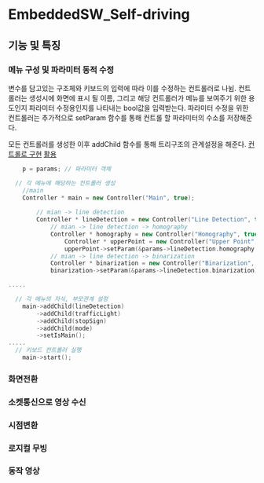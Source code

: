 # EmbeddedSW_Self-driving

## 기능 및 특징

### 메뉴 구성 및 파라미터 동적 수정

변수를 담고있는 구조체와 키보드의 입력에 따라 이를 수정하는 컨트롤러로 나뉨.
컨트롤러는 생성시에 화면에 표시 될 이름, 그리고 해당 컨트롤러가 메뉴를 보여주기 위한 용도인지 파라미터 수정용인지를 나타내는 bool값을 입력받는다.
파라미터 수정을 위한 컨트롤러는 추가적으로 setParam 함수를 통해 컨트롤 할 파라미터의 수소를 저장해준다.

모든 컨트롤러를 생성한 이후 addChild 함수를 통해 트리구조의 관계설정을 해준다.
[컨트롤로 구현](https://github.com/Kihoon0716/EmbeddedSW_Self-driving/blob/master/exam_cv.cpp#L531)
[활용](https://github.com/Kihoon0716/EmbeddedSW_Self-driving/blob/master/exam_cv.cpp#L876)
```cpp
    p = params; // 파라미터 객체

  // 각 메뉴에 해당하는 컨트롤러 생성
    //main
    Controller * main = new Controller("Main", true);
    
        // mian -> line detection
        Controller * lineDetection = new Controller("Line Detection", true);
            // mian -> line detection -> homography
            Controller * homography = new Controller("Homography", true);
				Controller * upperPoint = new Controller("Upper Point", false);// 파라미터
				upperPoint->setParam(&params->lineDetection.homography.upperPoint);
            // mian -> line detection -> binarization
            Controller * binarization = new Controller("Binarization", false);
            binarization->setParam(&params->lineDetection.binarization);

.....

  // 각 메뉴의 자식, 부모관계 설정
    main->addChild(lineDetection)
        ->addChild(trafficLight)
        ->addChild(stopSign)
        ->addChild(mode)
        ->setIsMain();
.....
  // 키보드 컨트롤러 실행
    main->start();
```
### 화면전환

### 소켓통신으로 영상 수신

### 시점변환

### 로지컬 무빙

### 동작 영상

